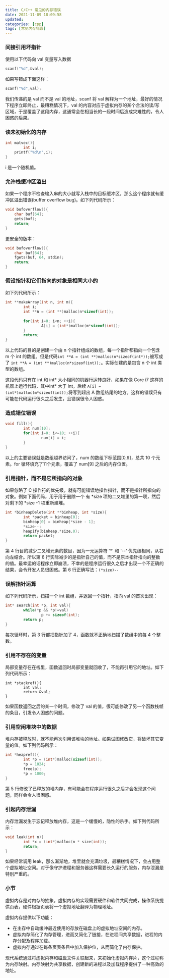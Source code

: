 ```yaml
---
title: C/C++ 常见的内存错误
date: 2021-11-09 18:09:58
updated:
categories: [cpp]
tags: [常见内存错误]
---
```

<meta name="referrer" content="no-referrer"/>

### 间接引用坏指针

使用以下代码向 val 变量写入数据

```c
scanf("%d",&val);
```
<!-- more -->
如果写错成下面这样：

```c
scanf("%d",val);
```

我们传递的是 val 而不是 val 的地址，scanf 将 val 解释为一个地址，最好的情况下程序立即终止，最糟糕情况下，val 的内容对应于虚拟内存的某个合法的读/写区域，于是覆盖了这段内存，这通常会在相当长的一段时间后造成灾难性的，令人困惑的后果。

### 读未初始化的内存

```c
int matvec(){
		int i;
  	printf("%d\n",i);
}
```

i 是一个随机值。

### 允许栈缓冲区溢出

如果一个程序不检查输入串的大小就写入栈中的目标缓冲区，那么这个程序就有缓冲区溢出错误(buffer overflow bug)。如下列代码所示：

```c
void bufoverflow(){
  	char buf[64];
  	gets(buf);
  	return;
}
```

更安全的版本：

```c
void bufoverflow(){
  	char buf[64];
  	fgets(buf, 64, stdin);
  	return;
}
```

### 假设指针和它们指向的对象是相同大小的

如下列代码所示：

```c
int **makeArray(int n, int m){
		int i;
		int **A = (int **)malloc(n*sizeof(int));
		
		for(int i=0; i<n; ++i){
				A[i] = (int*)malloc(m*sizeof(int));
		} 
		return;
}
```

以上代码的目的是创建一个由 n 个指针组成的数组，每一个指针都指向一个包含 m 个 int 的数组。但是代码`int **A = (int **)malloc(n*sizeof(int*));`被写成了 `int **A = (int **)malloc(n*sizeof(int));`。实际创建的是包含 n 个 int 类型的数组。

这段代码只有在 int 和 int* 大小相同的机器行运转良好，如果在像 Core i7 这样的机器上运行代码，其中int* 大于 int，后续 `A[i] = (int*)malloc(m*sizeof(int));`将写到超出 A 数组结尾的地方。这样的错误只有可能在代码运行很久之后发生，且错误很令人困惑。

### 造成错位错误

```c
void fill(){
		int num[10];
		for(int i=0; i<=10; ++i){
				num[i] = i;
		}
}
```

以上的主要错误就是数组越界访问了，num 的数组下标范围[0,9]，总共 10 个元素。for 循环填充了11个元素，覆盖了 num[9] 之后的内存位置。

### 引用指针，而不是它所指向的对象

如果忽略了 C 操作符的优先级，就有可能错误地操作指针，而不是指针所指向的对象。例如下面代码，用于用于删除一个 有 *size 项的二叉堆里的第一项，然后对剩下的 *size -1 项重新建堆。

```c
int *binheapDelete(int **binheap, int *size){
		int *packet = binheap[0];
		binheap[0] = binheap[*size - 1];
		*size--;
		heapify(binheap,*size,0);
		return packet;
}
```

第 4 行目的减少二叉堆元素的数目，因为一元运算符 '*' 和 '--' 优先级相同，从右向左结合。所以第 6 行实际减少的是指针自己的值，而不是原本指针指向的整数的值。最幸运的话程序立即崩溃，不幸的是程序运行很久之后才出现一个不正确的结果，会令开发人员很困惑。第 6 行正确写法：`(*size)--`

### 误解指针运算

如下列代码所示，扫描一个 int 数组，并返回一个指针，指向 val 的首次出现：

```c
int* search(int *p, int val){
		while(*p && *p!=val)
				p += sizeof(int);
		return p;
}
```

每次循环时，第 3 行都把指针加了 4，函数就不正确地扫描了数组中的每 4 个整数。

### 引用不存在的变量

局部变量存在在栈里，函数返回时局部变量就回收了，不能再引用它的地址。如下列代码所示：

```
int *stackref(){
		int val;
		return &val;
}
```

如果函数返回之后的某一个时间，修改了 val 的值，很可能修改了另一个函数栈帧的条目，引发令人困惑的问题。

### 引用空闲堆块中的数据

堆内存被释放时，就不能再次引用该堆块的地址。如果试图修改它，将破坏其它变量的值。如下列代码所示：

```c
int *heapref(){
		int *p = (int*)malloc(sizeof(int));
		*p = 1024;
		free(p);
		*p = 1000; 
}
```

第 5 行修改了已释放的堆内存，有可能会在程序运行很久之后才会发现这个问题，同样会令人很困惑。

### 引起内存泄漏

内存泄漏发生于忘记释放堆内存，这是一个缓慢的，隐性的杀手。如下列代码所示：

```c
void leak(int n){
		int *x = (int*)malloc(n * size(int));
		return;
}
```

如果经常调用 leak，那么渐渐地，堆里就会充满垃圾，最糟糕情况下，会占用整个虚拟地址空间。对于像守护进程和服务器这样需要长久运行的服务，内存泄漏是特别严重的。

### 小节

虚拟内存是对内存的抽象。虚拟内存的实现需要硬件和软件共同完成，操作系统提供页表，硬件根据页表将一个虚拟地址翻译为物理地址。

虚拟内存提供以下功能：

* 在主存中自动缓冲最近使用的存放在磁盘上的虚拟地址空间的内存。
* 虚拟内存简化了内存管理，进而又简化了链接，在进程间共享数据，进程的内存分配及程序加载。
* 虚拟内存通过在每条页表条目中加入保护位，从而简化了内存保护。

现代系统通过将虚拟内存和磁盘文件关联起来，来初始化虚拟内存片，这个过程称为内存映射。内存映射为共享数据，创建新的进程以及加载程序提供了一种高效的地址。